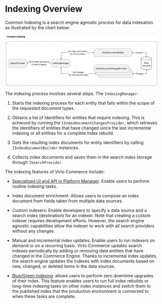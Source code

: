 # Indexing Overview

Common Indexing is a search engine agnostic process for data indexation as illustrated by the chart below:

![Common indexing process structure](media/01-common-indexing-process-chart.png)

The indexing process involves several steps. The `IndexingManager`:

1. Starts the indexing process for each entity that falls within the scope of the requested document types.

1. Obtains a list of identifiers for entities that require indexing. This is achieved by running the `IIndexDocumentChangesProvider`, which retrieves the identifiers of entities that have changed since the last incremental indexing or all entities for a complete index rebuild.

1. Gets the resulting index documents for entity identifiers by calling `IIndexDocumentBuilder` instances.

1. Collects index documents and saves them in the search index storage through `ISearchProvider`.

The indexing features of Virto Commerce include:

* [Specialized UI and API in Platform Manager](indexing-in-platform-manager.md): Enable users to perform routine indexing tasks.

* Index document enrichment: Allows users to compose an index document from fields taken from multiple data sources.<!---(TODO: Link how to create a new indexer# Enrichment )-->

* Custom indexers: Enable developers to specify a data source and a search index (destination) for an indexer. Note that creating a custom indexer requires development efforts. However, the search engine agnostic capabilities allow the indexer to work with all search providers without any changes.<!---(TODO: Link how to create a new indexer)-->

* Manual and incremental index updates: Enable users to run indexers on demand or on a recurring basis. Virto Commerce updates search indexes periodically by adding or removing data entities that have changed in the Commerce Engine. Thanks to incremental index updates, the search engine updates the indexes with index documents based on new, changed, or deleted items in the data sources.<!---TODO: Link Incremental index updates-->

* [Blue/Green indexing](blue-green-indexing.md): allows users to perform zero downtime upgrades of their index. This feature enables users to run full index rebuilds or long-time indexing tasks on other index instances and switch them to the published index that the production environment is connected to when these tasks are complete.